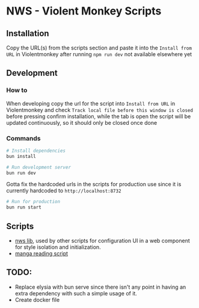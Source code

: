 # NWS - Violent Monkey Scripts

## Installation

Copy the URL(s) from the scripts section and paste it into the `Install from URL` in Violentmonkey after running `npm run dev` not available elsewhere yet

## Development

### How to

When developing copy the url for the script into `Install from URL` in Violentmonkey and check `Track local file before this window is closed` before pressing confirm installation, while the tab is open the script will be updated continuously, so it should only be closed once done

### Commands

```sh
# Install dependencies
bun install
```

```sh
# Run development server
bun run dev
```

Gotta fix the hardcoded urls in the scripts for production use since it is currently hardcoded to `http://localhost:8732`

```sh
# Run for production
bun run start
```

## Scripts

- [nws lib](src/scripts/nws.lib.js), used by other scripts for configuration UI in a web component for style isolation and initialization.
- [manga reading script](src/scripts/manga-reading-script.user.js)

## TODO:

- Replace elysia with bun serve since there isn't any point in having an extra dependency with such a simple usage of it.
- Create docker file
